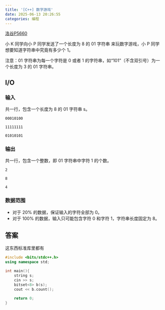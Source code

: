 ```yaml
---
title: '[C++] 数字游戏'
date: 2025-06-13 20:26:55
categories: 编程
---
```


[洛谷P5660](https://www.luogu.com.cn/problem/P5660)

小 K 同学向小 P 同学发送了一个长度为 8 的 01 字符串 来玩数字游戏，小 P 同学想要知道字符串中究竟有多少个 1。

注意：01 字符串为每一个字符是 0 或者 1 的字符串，如“101”（不含双引号）为一个长度为 3 的 01 字符串。

<!-- More -->

## I/O

### 输入

共一行，包含一个长度为 8 的 01 字符串 s。

``` in 样例1
00010100
```

``` in 样例2
11111111
```

``` in 样例3
01010101
```

### 输出

共一行，包含一个整数，即 01 字符串中字符 1 的个数。

``` out 样例1
2
```

``` out 样例2
8
```

``` out 样例3
4
```

### 数据范围

- 对于 20% 的数据，保证输入的字符全部为 0。
- 对于 100% 的数据，输入只可能包含字符 0 和字符 1，字符串长度固定为 8。

## 答案

这东西标准库里都有

```cpp
#include <bits/stdc++.h>
using namespace std;

int main(){
	string s;
	cin >> s;
	bitset<8> b(s);
	cout << b.count();
	
	return 0;
}
```